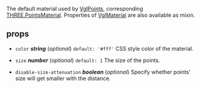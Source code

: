 The default material used by [VglPoints](vgl-points), corresponding [THREE.PointsMaterial](https://threejs.org/docs/index.html#api/materials/PointsMaterial). Properties of [VglMaterial](vgl-material) are also available as mixin. 



## props 
- `color` ***string*** (*optional*) `default: '#fff'` 
CSS style color of the material. 

- `size` ***number*** (*optional*) `default: 1` 
The size of the points. 

- `disable-size-attenuation` ***boolean*** (*optional*) 
Specify whether points' size will get smaller with the distance. 



